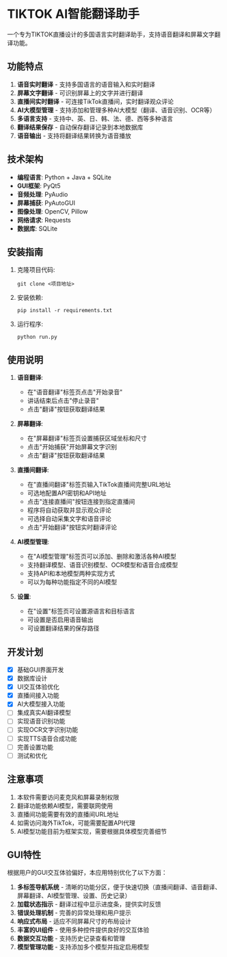 # TIKTOK AI智能翻译助手

一个专为TIKTOK直播设计的多国语言实时翻译助手，支持语音翻译和屏幕文字翻译功能。

## 功能特点

1. **语音实时翻译** - 支持多国语言的语音输入和实时翻译
2. **屏幕文字翻译** - 可识别屏幕上的文字并进行翻译
3. **直播间实时翻译** - 可连接TikTok直播间，实时翻译观众评论
4. **AI大模型管理** - 支持添加和管理多种AI大模型（翻译、语音识别、OCR等）
5. **多语言支持** - 支持中、英、日、韩、法、德、西等多种语言
6. **翻译结果保存** - 自动保存翻译记录到本地数据库
7. **语音输出** - 支持将翻译结果转换为语音播放

## 技术架构

- **编程语言**: Python + Java + SQLite
- **GUI框架**: PyQt5
- **音频处理**: PyAudio
- **屏幕捕获**: PyAutoGUI
- **图像处理**: OpenCV, Pillow
- **网络请求**: Requests
- **数据库**: SQLite

## 安装指南

1. 克隆项目代码:
   ```
   git clone <项目地址>
   ```

2. 安装依赖:
   ```
   pip install -r requirements.txt
   ```

3. 运行程序:
   ```
   python run.py
   ```

## 使用说明

1. **语音翻译**:
   - 在"语音翻译"标签页点击"开始录音"
   - 讲话结束后点击"停止录音"
   - 点击"翻译"按钮获取翻译结果

2. **屏幕翻译**:
   - 在"屏幕翻译"标签页设置捕获区域坐标和尺寸
   - 点击"开始捕获"开始屏幕文字识别
   - 点击"翻译"按钮获取翻译结果

3. **直播间翻译**:
   - 在"直播间翻译"标签页输入TikTok直播间完整URL地址
   - 可选地配置API密钥和API地址
   - 点击"连接直播间"按钮连接到指定直播间
   - 程序将自动获取并显示观众评论
   - 可选择自动采集文字和语音评论
   - 点击"开始翻译"按钮实时翻译评论

4. **AI模型管理**:
   - 在"AI模型管理"标签页可以添加、删除和激活各种AI模型
   - 支持翻译模型、语音识别模型、OCR模型和语音合成模型
   - 支持API和本地模型两种实现方式
   - 可以为每种功能指定不同的AI模型

5. **设置**:
   - 在"设置"标签页可设置源语言和目标语言
   - 可设置是否启用语音输出
   - 可设置翻译结果的保存路径


## 开发计划

- [x] 基础GUI界面开发
- [x] 数据库设计
- [x] UI交互体验优化
- [x] 直播间接入功能
- [x] AI大模型接入功能
- [ ] 集成真实AI翻译模型
- [ ] 实现语音识别功能
- [ ] 实现OCR文字识别功能
- [ ] 实现TTS语音合成功能
- [ ] 完善设置功能
- [ ] 测试和优化

## 注意事项

1. 本软件需要访问麦克风和屏幕录制权限
2. 翻译功能依赖AI模型，需要联网使用
3. 直播间功能需要有效的直播间URL地址
4. 如需访问海外TikTok，可能需要配置API代理
5. AI模型功能目前为框架实现，需要根据具体模型完善细节

## GUI特性

根据用户的GUI交互体验偏好，本应用特别优化了以下方面：

1. **多标签导航系统** - 清晰的功能分区，便于快速切换（直播间翻译、语音翻译、屏幕翻译、AI模型管理、设置、历史记录）
2. **加载状态指示** - 翻译过程中显示进度条，提供实时反馈
3. **错误处理机制** - 完善的异常处理和用户提示
4. **响应式布局** - 适应不同屏幕尺寸的布局设计
5. **丰富的UI组件** - 使用多种控件提供良好的交互体验
6. **数据交互功能** - 支持历史记录查看和管理
7. **模型管理功能** - 支持添加多个模型并指定启用模型
